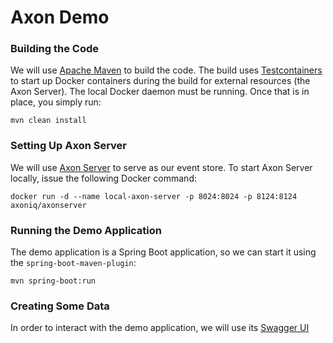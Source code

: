 # Axon Demo

### Building the Code

We will use [Apache Maven](https://maven.apache.org/) to build the code. The build uses [Testcontainers](https://www.testcontainers.org/) to start up Docker containers during the build for external resources (the Axon Server). The local Docker daemon must be running. Once that is in place, you simply run:

```text
mvn clean install
```

### Setting Up Axon Server

We will use [Axon Server](https://axoniq.io/product-overview/axon-server) to serve as our event store. To start Axon Server locally, issue the following Docker command:

```text
docker run -d --name local-axon-server -p 8024:8024 -p 8124:8124 axoniq/axonserver
``` 

### Running the Demo Application

The demo application is a Spring Boot application, so we can start it using the `spring-boot-maven-plugin`:

```text
mvn spring-boot:run
```

### Creating Some Data

In order to interact with the demo application, we will use its [Swagger UI](http://localhost:8080/swagger-ui.html)